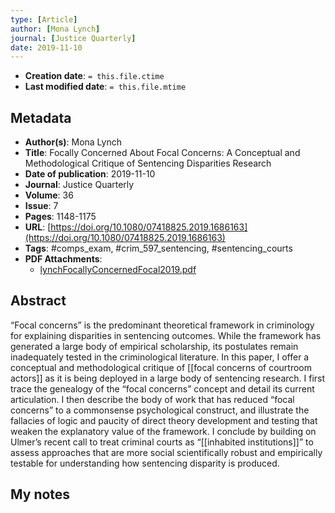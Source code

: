 ```yaml
---
type: [Article]
author: [Mona Lynch]
journal: [Justice Quarterly]
date: 2019-11-10
---
```


* **Creation date**: `= this.file.ctime`
* **Last modified date**: `= this.file.mtime`

## Metadata

* **Author(s)**: Mona Lynch
* **Title**: Focally Concerned About Focal Concerns: A Conceptual and Methodological Critique of Sentencing Disparities Research
* **Date of publication**: 2019-11-10
* **Journal**: Justice Quarterly
* **Volume**: 36
* **Issue**: 7
* **Pages**: 1148-1175
* **URL**: [https://doi.org/10.1080/07418825.2019.1686163](https://doi.org/10.1080/07418825.2019.1686163)
* **Tags**: #comps_exam, #crim_597_sentencing, #sentencing_courts
* **PDF Attachments**:
  * [lynchFocallyConcernedFocal2019.pdf](zotero://open-pdf/library/items/I4XIPI7W)

## Abstract

“Focal concerns” is the predominant theoretical framework in criminology for explaining disparities in sentencing outcomes. While the framework has generated a large body of empirical scholarship, its postulates remain inadequately tested in the criminological literature. In this paper, I offer a conceptual and methodological critique of [[focal concerns of courtroom actors]] as it is being deployed in a large body of sentencing research. I first trace the genealogy of the “focal concerns” concept and detail its current articulation. I then describe the body of work that has reduced “focal concerns” to a commonsense psychological construct, and illustrate the fallacies of logic and paucity of direct theory development and testing that weaken the explanatory value of the framework. I conclude by building on Ulmer’s recent call to treat criminal courts as “[[inhabited institutions]]” to assess approaches that are more social scientifically robust and empirically testable for understanding how sentencing disparity is produced.

## My notes

